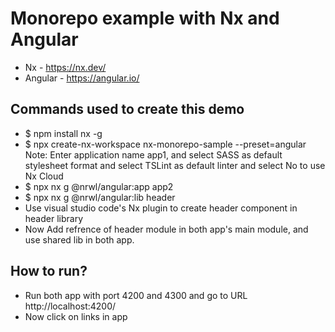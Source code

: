 # Monorepo example with Nx and Angular
- Nx - https://nx.dev/
- Angular - https://angular.io/

## Commands used to create this demo
- $ npm install nx -g
- $ npx create-nx-workspace nx-monorepo-sample --preset=angular
Note: 
Enter application name app1,
and select SASS as default stylesheet format
and select TSLint as default linter
and select No to use Nx Cloud
- $ npx nx g @nrwl/angular:app app2
- $ npx nx g @nrwl/angular:lib header
- Use visual studio code's Nx plugin to create header component in 
header library
- Now Add refrence of header module in both app's main module, and use shared lib in both app.

## How to run?
- Run both app with port 4200 and 4300
and go to URL http://localhost:4200/
- Now click on links in app